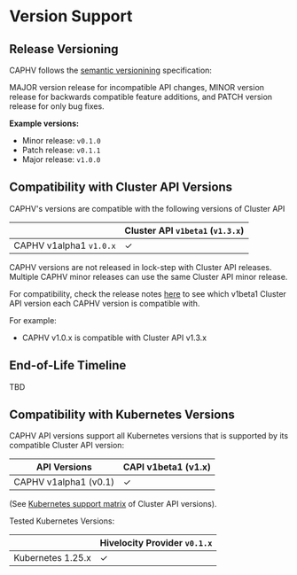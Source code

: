 # Version Support

## Release Versioning

CAPHV follows the [semantic versionining][semver] specification:

MAJOR version release for incompatible API changes, 
MINOR version release for backwards compatible feature additions, 
and PATCH version release for only bug fixes.

**Example versions:**

- Minor release: `v0.1.0`
- Patch release: `v0.1.1`
- Major release: `v1.0.0`


## Compatibility with Cluster API Versions

CAPHV's versions are compatible with the following versions of Cluster API

|                         | Cluster API `v1beta1` (`v1.3.x`) |
|-------------------------|----------------------------------|
| CAPHV v1alpha1 `v1.0.x` | ✓                                |


CAPHV versions are not released in lock-step with Cluster API releases.
Multiple CAPHV minor releases can use the same Cluster API minor release.

For compatibility, check the release notes [here](https://github.com/hivelocity/cluster-api-provider-hivelocity/releases/) to see which v1beta1 Cluster API version each CAPHV version is compatible with.

For example:
- CAPHV v1.0.x is compatible with Cluster API v1.3.x

## End-of-Life Timeline
TBD

## Compatibility with Kubernetes Versions

 CAPHV API versions support all Kubernetes versions that is supported by its compatible Cluster API version:

|     API Versions             | CAPI v1beta1 (v1.x) |
| ---------------------------- | -------------- |
| CAPHV v1alpha1 (v0.1)        | ✓             |


(See [Kubernetes support matrix][cluster-api-supported-v] of Cluster API versions).

Tested Kubernetes Versions:

|                   | Hivelocity Provider `v0.1.x` |
|-------------------|------------------------------|
| Kubernetes 1.25.x | ✓                            |


[cluster-api-supported-v]: https://cluster-api.sigs.k8s.io/reference/versions.html
[semver]: https://semver.org/#semantic-versioning-200
